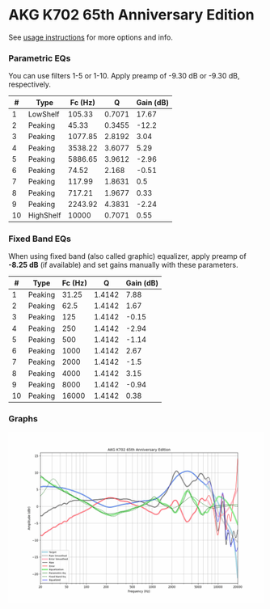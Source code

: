 # AKG K702 65th Anniversary Edition
See [usage instructions](https://github.com/jaakkopasanen/AutoEq#usage) for more options and info.

### Parametric EQs
You can use filters 1-5 or 1-10. Apply preamp of -9.30 dB or -9.30 dB, respectively.

|   # | Type      |   Fc (Hz) |      Q |   Gain (dB) |
|-----|-----------|-----------|--------|-------------|
|   1 | LowShelf  |    105.33 | 0.7071 |       17.67 |
|   2 | Peaking   |     45.33 | 0.3455 |      -12.2  |
|   3 | Peaking   |   1077.85 | 2.8192 |        3.04 |
|   4 | Peaking   |   3538.22 | 3.6077 |        5.29 |
|   5 | Peaking   |   5886.65 | 3.9612 |       -2.96 |
|   6 | Peaking   |     74.52 | 2.168  |       -0.51 |
|   7 | Peaking   |    117.99 | 1.8631 |        0.5  |
|   8 | Peaking   |    717.21 | 1.9677 |        0.33 |
|   9 | Peaking   |   2243.92 | 4.3831 |       -2.24 |
|  10 | HighShelf |  10000    | 0.7071 |        0.55 |

### Fixed Band EQs
When using fixed band (also called graphic) equalizer, apply preamp of **-8.25 dB** (if available) and set gains manually with these parameters.

|   # | Type    |   Fc (Hz) |      Q |   Gain (dB) |
|-----|---------|-----------|--------|-------------|
|   1 | Peaking |     31.25 | 1.4142 |        7.88 |
|   2 | Peaking |     62.5  | 1.4142 |        1.67 |
|   3 | Peaking |    125    | 1.4142 |       -0.15 |
|   4 | Peaking |    250    | 1.4142 |       -2.94 |
|   5 | Peaking |    500    | 1.4142 |       -1.14 |
|   6 | Peaking |   1000    | 1.4142 |        2.67 |
|   7 | Peaking |   2000    | 1.4142 |       -1.5  |
|   8 | Peaking |   4000    | 1.4142 |        3.15 |
|   9 | Peaking |   8000    | 1.4142 |       -0.94 |
|  10 | Peaking |  16000    | 1.4142 |        0.38 |

### Graphs
![](./AKG%20K702%2065th%20Anniversary%20Edition.png)

